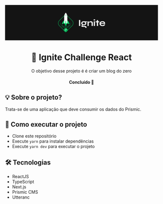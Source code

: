 <img src="./.github/ignite.png" align="center" />

</br>

<h1 align="center">🚀 Ignite Challenge React</h1>
<p align="center">O objetivo desse projeto é é criar um blog do zero</p>

<h4 align="center">
	Concluído 🚀
</h4>

## 💡 Sobre o projeto?

Trata-se de uma aplicação que deve consumir os dados do Prismic.

## 🚀 Como executar o projeto

- Clone este repositório
- Execute `yarn` para instalar dependências
- Execute `yarn dev` para executar o projeto

## 🛠 Tecnologias

- ReactJS
- TypeScript
- Next.js
- Prismic CMS
- Utteranc